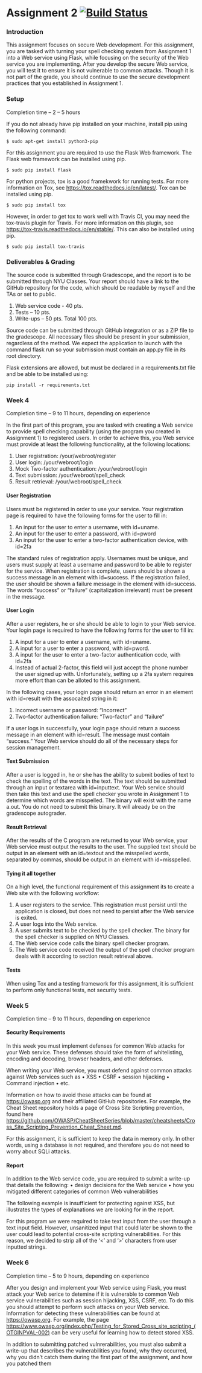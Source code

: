 # Assignment 2 [![Build Status](https://travis-ci.com/nanako-chung/assign-2.svg?branch=master)](https://travis-ci.com/nanako-chung/assign-2)

### Introduction
This assignment focuses on secure Web development. For this assignment, you are tasked with
turning your spell checking system from Assignment 1 into a Web service using Flask, while
focusing on the security of the Web service you are implementing. After you develop the secure
Web service, you will test it to ensure it is not vulnerable to common attacks. Though it is not
part of the grade, you should continue to use the secure development practices that you
established in Assignment 1.

### Setup
Completion time – 2 – 5 hours

If you do not already have pip installed on your machine, install pip using the following
command:
```
$ sudo apt-get install python3-pip
```

For this assignment you are required to use the Flask Web framework. The Flask web
framework can be installed using pip.
```
$ sudo pip install flask
```

For python projects, tox is a good framekwork for running tests. For more information on Tox,
see https://tox.readthedocs.io/en/latest/. Tox can be installed using pip.
```
$ sudo pip install tox
```

However, in order to get tox to work well with Travis CI, you may need the tox-travis plugin for
Travis. For more information on this plugin, see https://tox-travis.readthedocs.io/en/stable/. This
can also be installed using pip.
```
$ sudo pip install tox-travis
```

### Deliverables & Grading
The source code is submitted through Gradescope, and the report is to be submitted through
NYU Classes. Your report should have a link to the GitHub repository for the code, which should
be readable by myself and the TAs or set to public.
1. Web service code - 40 pts.
2. Tests – 10 pts.
3. Write-ups – 50 pts.
 Total 100 pts.

Source code can be submitted through GitHub integration or as a ZIP file to the gradescope. All
necessary files should be present in your submission, regardless of the method. We expect the
application to launch with the command flask run so your submission must contain an app.py
file in its root directory.

Flask extensions are allowed, but must be declared in a requirements.txt file and be able
to be installed using:
```
pip install -r requirements.txt
```

### Week 4
Completion time – 9 to 11 hours, depending on experience

In the first part of this program, you are tasked with creating a Web service to provide spell
checking capability (using the program you created in Assignment 1) to registered users. In
order to achieve this, you Web service must provide at least the following functionality, at the
following locations:
1. User registration: /your/webroot/register
2. User login: /your/webroot/login
3. Mock Two-factor authentication: /your/webroot/login
4. Text submission: /your/webroot/spell_check
5. Result retrieval: /your/webroot/spell_check

#### User Registration
Users must be registered in order to use your service. Your registration page is required to have
the following forms for the user to fill in:
1. An input for the user to enter a username, with id=uname.
2. An input for the user to enter a password, with id=pword
3. An input for the user to enter a two-factor authentication device, with id=2fa

The standard rules of registration apply. Usernames must be unique, and users must supply at
least a username and password to be able to register for the service. When registration is
complete, users should be shown a success message in an element with id=success. If the
registration failed, the user should be shown a failure message in the element with id=success.
The words “success” or “failure” (capitalization irrelevant) must be present in the message.

#### User Login
After a user registers, he or she should be able to login to your Web service. Your login page is
required to have the following forms for the user to fill in:
1. A input for a user to enter a username, with id=uname.
2. A input for a user to enter a password, with id=pword.
3. A input for the user to enter a two-factor authentication code, with id=2fa
1. Instead of actual 2-factor, this field will just accept the phone number the user signed
up with. Unfortunately, setting up a 2fa system requires more effort than can be
alloted to this assignment.

In the following cases, your login page should return an error in an element with id=result with
the assocaited string in it:
1. Incorrect username or password: “Incorrect”
2. Two-factor authentication failure: “Two-factor” and “failure”

If a user logs in successfully, your login page should return a success message in an element
with id=result. The message must contain “success.” Your Web service should do all of the
necessary steps for session management.

#### Text Submission
After a user is logged in, he or she has the ability to submit bodies of text to check the spelling
of the words in the text. The text should be submitted through an input or textarea with
id=inputtext. Your Web service should then take this text and use the spell checker you wrote in
Assignment 1 to determine which words are misspelled. The binary will exist with the name
a.out. You do not need to submit this binary. It will already be on the gradescope autograder.

#### Result Retrieval
After the results of the C program are returned to your Web service, your Web service must
output the results to the user. The supplied text should be output in an element with an
id=textout and the misspelled words, separated by commas, should be output in an element
with id=misspelled.

#### Tying it all together
On a high level, the functional requirement of this assignment its to create a Web site with the
following workflow:
1. A user registers to the service. This registration must persist until the application is
closed, but does not need to persist after the Web service is exited.
2. A user logs into the Web service.
3. A user submits text to be checked by the spell checker. The binary for the spell
checker is supplied on NYU Classes.
4. The Web service code calls the binary spell checker program.
5. The Web service code received the output of the spell checker program deals with it
according to section result retrieval above.

#### Tests
When using Tox and a testing framework for this assignment, it is sufficient to perform only
functional tests, not security tests.

### Week 5
Completion time – 9 to 11 hours, depending on experience

#### Security Requirements
In this week you must implement defenses for common Web attacks for your Web service.
These defenses should take the form of whitelisting, encoding and decoding, browser headers,
and other defenses.

When writing your Web service, you must defend against common attacks against Web
services such as
• XSS
• CSRF
• session hijacking
• Command injection
• etc.

Information on how to avoid these attacks can be found at https://owasp.org and their affiliated
GitHub repositories. For example, the Cheat Sheet repository holds a page of Cross Site
Scripting prevention, found here https://github.com/OWASP/CheatSheetSeries/blob/master/cheatsheets/Cross_Site_Scripting_Prevention_Cheat_Sheet.md.

For this assignment, it is sufficient to keep the data in memory only. In other words, using a
database is not required, and therefore you do not need to worry about SQLi attacks.

#### Report
In addition to the Web service code, you are required to submit a write-up that details the following:
• design decisions for the Web service
• how you mitigated different categories of common Web vulnerabilities

The following example is insufficient for protecting against XSS, but illustrates the types of explanations we are looking for in the report.

For this program we were required to take text input from the user through a
text input field. However, unsanitized input that could later be shown to the
user could lead to potential cross-site scripting vulnerabilities. For this
reason, we decided to strip all of the ‘<’ and ‘>’ characters from user inputted
strings.

### Week 6
Completion time – 5 to 9 hours, depending on experience

After you design and implement your Web service using Flask, you must attack your Web serice
to detemine if it is vulnerable to common Web service vulnerabilities such as session hijacking,
XSS, CSRF, etc. To do this you should attempt to perform such attacks on your Web service.
Information for detecting these vulnerabilities can be found at https://owasp.org. For example,
the page https://www.owasp.org/index.php/Testing_for_Stored_Cross_site_scripting_(OTGINPVAL-002) can be very useful for learning how to detect stored XSS.

In addition to submitting patched vulnrerabilities, you must also submit a write-up that describes
the vulnerabilities you found, why they occurred, why you didn’t catch them during the first part
of the assignment, and how you patched them

